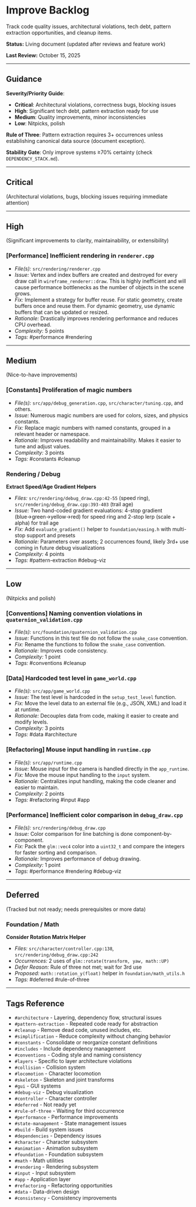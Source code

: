 # Improve Backlog

Track code quality issues, architectural violations, tech debt, pattern extraction opportunities, and cleanup items.

**Status:** Living document (updated after reviews and feature work)

**Last Review:** October 15, 2025

---

## Guidance

**Severity/Priority Guide**:
- **Critical**: Architectural violations, correctness bugs, blocking issues
- **High**: Significant tech debt, pattern extraction ready for use
- **Medium**: Quality improvements, minor inconsistencies
- **Low**: Nitpicks, polish

**Rule of Three**: Pattern extraction requires 3+ occurrences unless establishing canonical data source (document exception).

**Stability Gate**: Only improve systems ≥70% certainty (check `DEPENDENCY_STACK.md`).

---

## Critical

(Architectural violations, bugs, blocking issues requiring immediate attention)

---

## High

(Significant improvements to clarity, maintainability, or extensibility)

### [Performance] Inefficient rendering in `renderer.cpp`
- *File(s):* `src/rendering/renderer.cpp`
- *Issue:* Vertex and index buffers are created and destroyed for every draw call in `wireframe_renderer::draw`. This is highly inefficient and will cause performance bottlenecks as the number of objects in the scene grows.
- *Fix:* Implement a strategy for buffer reuse. For static geometry, create buffers once and reuse them. For dynamic geometry, use dynamic buffers that can be updated or resized.
- *Rationale:* Drastically improves rendering performance and reduces CPU overhead.
- *Complexity:* 5 points
- *Tags:* #performance #rendering

---

## Medium

(Nice-to-have improvements)

### [Constants] Proliferation of magic numbers
- *File(s):* `src/app/debug_generation.cpp`, `src/character/tuning.cpp`, and others.
- *Issue:* Numerous magic numbers are used for colors, sizes, and physics constants.
- *Fix:* Replace magic numbers with named constants, grouped in a relevant header or namespace.
- *Rationale:* Improves readability and maintainability. Makes it easier to tune and adjust values.
- *Complexity:* 3 points
- *Tags:* #constants #cleanup

### Rendering / Debug
**Extract Speed/Age Gradient Helpers**
- *Files:* `src/rendering/debug_draw.cpp:42-55` (speed ring), `src/rendering/debug_draw.cpp:393-403` (trail age)
- *Issue:* Two hand-coded gradient evaluations: 4-stop gradient (blue→green→yellow→red) for speed ring and 2-stop lerp (scale + alpha) for trail age
- *Fix:* Add `evaluate_gradient()` helper to `foundation/easing.h` with multi-stop support and presets
- *Rationale:* Parameters over assets; 2 occurrences found, likely 3rd+ use coming in future debug visualizations
- *Complexity:* 4 points
- *Tags:* #pattern-extraction #debug-viz

---

## Low

(Nitpicks and polish)

### [Conventions] Naming convention violations in `quaternion_validation.cpp`
- *File(s):* `src/foundation/quaternion_validation.cpp`
- *Issue:* Functions in this test file do not follow the `snake_case` convention.
- *Fix:* Rename the functions to follow the `snake_case` convention.
- *Rationale:* Improves code consistency.
- *Complexity:* 1 point
- *Tags:* #conventions #cleanup

### [Data] Hardcoded test level in `game_world.cpp`
- *File(s):* `src/app/game_world.cpp`
- *Issue:* The test level is hardcoded in the `setup_test_level` function.
- *Fix:* Move the level data to an external file (e.g., JSON, XML) and load it at runtime.
- *Rationale:* Decouples data from code, making it easier to create and modify levels.
- *Complexity:* 3 points
- *Tags:* #data #architecture

### [Refactoring] Mouse input handling in `runtime.cpp`
- *File(s):* `src/app/runtime.cpp`
- *Issue:* Mouse input for the camera is handled directly in the `app_runtime`.
- *Fix:* Move the mouse input handling to the `input` system.
- *Rationale:* Centralizes input handling, making the code cleaner and easier to maintain.
- *Complexity:* 2 points
- *Tags:* #refactoring #input #app

### [Performance] Inefficient color comparison in `debug_draw.cpp`
- *File(s):* `src/rendering/debug_draw.cpp`
- *Issue:* Color comparison for line batching is done component-by-component.
- *Fix:* Pack the `glm::vec4` color into a `uint32_t` and compare the integers for faster sorting and comparison.
- *Rationale:* Improves performance of debug drawing.
- *Complexity:* 1 point
- *Tags:* #performance #rendering #debug-viz

---

## Deferred

(Tracked but not ready; needs prerequisites or more data)

### Foundation / Math
**Consider Rotation Matrix Helper**
- *Files:* `src/character/controller.cpp:138`, `src/rendering/debug_draw.cpp:242`
- *Occurrences:* 2 uses of `glm::rotate(transform, yaw, math::UP)`
- *Defer Reason:* Rule of three not met; wait for 3rd use
- *Proposed:* `math::rotation_y(float)` helper in `foundation/math_utils.h`
- *Tags:* #deferred #rule-of-three

---

## Tags Reference

- `#architecture` - Layering, dependency flow, structural issues
- `#pattern-extraction` - Repeated code ready for abstraction
- `#cleanup` - Remove dead code, unused includes, etc.
- `#simplification` - Reduce complexity without changing behavior
- `#constants` - Consolidate or reorganize constant definitions
- `#includes` - Include dependency management
- `#conventions` - Coding style and naming consistency
- `#layers` - Specific to layer architecture violations
- `#collision` - Collision system
- `#locomotion` - Character locomotion
- `#skeleton` - Skeleton and joint transforms
- `#gui` - GUI systems
- `#debug-viz` - Debug visualization
- `#controller` - Character controller
- `#deferred` - Not ready yet
- `#rule-of-three` - Waiting for third occurrence
- `#performance` - Performance improvements
- `#state-management` - State management issues
- `#build` - Build system issues
- `#dependencies` - Dependency issues
- `#character` - Character subsystem
- `#animation` - Animation subsystem
- `#foundation` - Foundation subsystem
- `#math` - Math utilities
- `#rendering` - Rendering subsystem
- `#input` - Input subsystem
- `#app` - Application layer
- `#refactoring` - Refactoring opportunities
- `#data` - Data-driven design
- `#consistency` - Consistency improvements